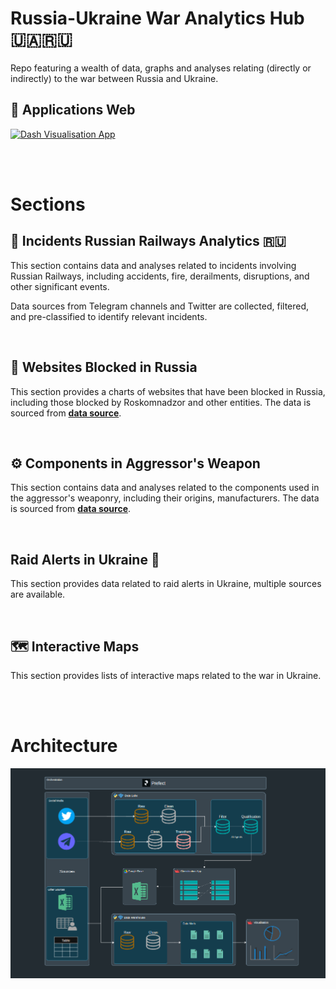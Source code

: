 # Russia-Ukraine War Analytics Hub 🇺🇦🇷🇺

Repo featuring a wealth of data, graphs and analyses relating (directly or indirectly) to the war between Russia and Ukraine.
<br/>

## 🔗 Applications Web

[![Dash Visualisation App](https://img.shields.io/badge/📊_Dash-Visualisation_App-red?style=for-the-badge&logo=plotly&logoColor=white)](https://ukraine-war-datahub.eu/)

<br/>
<br/>

# Sections

## 🚂 Incidents Russian Railways Analytics 🇷🇺

This section contains data and analyses related to incidents involving Russian Railways, including accidents, fire, derailments, disruptions, and other significant events.

Data sources from Telegram channels and Twitter are collected, filtered, and pre-classified to identify relevant incidents.

<br/>

## 🚫 Websites Blocked in Russia

This section provides a charts of websites that have been blocked in Russia, including those blocked by Roskomnadzor and other entities. The data is sourced from [**data source**](https://www.top10vpn.com/research/websites-blocked-in-russia/).

<br/>

## ⚙️ Components in Aggressor's Weapon

This section contains data and analyses related to the components used in the aggressor's weaponry, including their origins, manufacturers.
	The data is sourced from [**data source**](https://war-sanctions.gur.gov.ua/en/components).

<br/>

## Raid Alerts in Ukraine 🚨

This section provides data related to raid alerts in Ukraine, multiple sources are available.

<br/>

## 🗺️ Interactive Maps

This section provides lists of interactive maps related to the war in Ukraine.

<br/>
<br/>

# Architecture

![Architecture](./viz_app/assets/images/architecture_project.png)